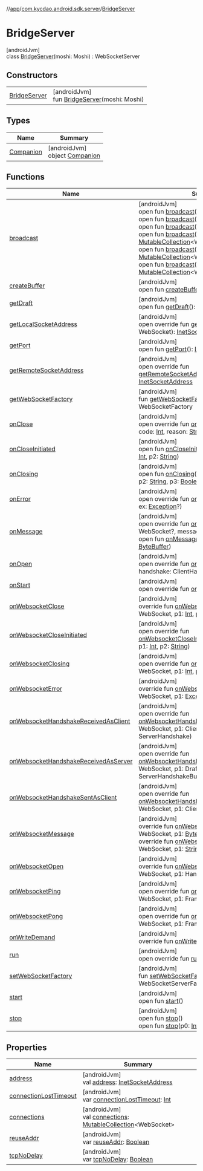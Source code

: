 //[app](../../../index.md)/[com.kycdao.android.sdk.server](../index.md)/[BridgeServer](index.md)

# BridgeServer

[androidJvm]\
class [BridgeServer](index.md)(moshi: Moshi) : WebSocketServer

## Constructors

| | |
|---|---|
| [BridgeServer](-bridge-server.md) | [androidJvm]<br>fun [BridgeServer](-bridge-server.md)(moshi: Moshi) |

## Types

| Name | Summary |
|---|---|
| [Companion](-companion/index.md) | [androidJvm]<br>object [Companion](-companion/index.md) |

## Functions

| Name | Summary |
|---|---|
| [broadcast](index.md#-743565119%2FFunctions%2F-912451524) | [androidJvm]<br>open fun [broadcast](index.md#-743565119%2FFunctions%2F-912451524)(p0: [ByteBuffer](https://developer.android.com/reference/kotlin/java/nio/ByteBuffer.html))<br>open fun [broadcast](index.md#1500833167%2FFunctions%2F-912451524)(p0: [ByteArray](https://kotlinlang.org/api/latest/jvm/stdlib/kotlin/-byte-array/index.html))<br>open fun [broadcast](index.md#567854193%2FFunctions%2F-912451524)(p0: [String](https://kotlinlang.org/api/latest/jvm/stdlib/kotlin/-string/index.html))<br>open fun [broadcast](index.md#1430689995%2FFunctions%2F-912451524)(p0: [ByteBuffer](https://developer.android.com/reference/kotlin/java/nio/ByteBuffer.html), p1: [MutableCollection](https://kotlinlang.org/api/latest/jvm/stdlib/kotlin.collections/-mutable-collection/index.html)&lt;WebSocket&gt;)<br>open fun [broadcast](index.md#1734172989%2FFunctions%2F-912451524)(p0: [ByteArray](https://kotlinlang.org/api/latest/jvm/stdlib/kotlin/-byte-array/index.html), p1: [MutableCollection](https://kotlinlang.org/api/latest/jvm/stdlib/kotlin.collections/-mutable-collection/index.html)&lt;WebSocket&gt;)<br>open fun [broadcast](index.md#-1307734245%2FFunctions%2F-912451524)(p0: [String](https://kotlinlang.org/api/latest/jvm/stdlib/kotlin/-string/index.html), p1: [MutableCollection](https://kotlinlang.org/api/latest/jvm/stdlib/kotlin.collections/-mutable-collection/index.html)&lt;WebSocket&gt;) |
| [createBuffer](index.md#1477943850%2FFunctions%2F-912451524) | [androidJvm]<br>open fun [createBuffer](index.md#1477943850%2FFunctions%2F-912451524)(): [ByteBuffer](https://developer.android.com/reference/kotlin/java/nio/ByteBuffer.html) |
| [getDraft](index.md#-1875455493%2FFunctions%2F-912451524) | [androidJvm]<br>open fun [getDraft](index.md#-1875455493%2FFunctions%2F-912451524)(): [MutableList](https://kotlinlang.org/api/latest/jvm/stdlib/kotlin.collections/-mutable-list/index.html)&lt;Draft&gt; |
| [getLocalSocketAddress](index.md#-634403045%2FFunctions%2F-912451524) | [androidJvm]<br>open override fun [getLocalSocketAddress](index.md#-634403045%2FFunctions%2F-912451524)(p0: WebSocket): [InetSocketAddress](https://developer.android.com/reference/kotlin/java/net/InetSocketAddress.html) |
| [getPort](index.md#-1819797059%2FFunctions%2F-912451524) | [androidJvm]<br>open fun [getPort](index.md#-1819797059%2FFunctions%2F-912451524)(): [Int](https://kotlinlang.org/api/latest/jvm/stdlib/kotlin/-int/index.html) |
| [getRemoteSocketAddress](index.md#-1301857004%2FFunctions%2F-912451524) | [androidJvm]<br>open override fun [getRemoteSocketAddress](index.md#-1301857004%2FFunctions%2F-912451524)(p0: WebSocket): [InetSocketAddress](https://developer.android.com/reference/kotlin/java/net/InetSocketAddress.html) |
| [getWebSocketFactory](index.md#-722230309%2FFunctions%2F-912451524) | [androidJvm]<br>fun [getWebSocketFactory](index.md#-722230309%2FFunctions%2F-912451524)(): WebSocketFactory |
| [onClose](on-close.md) | [androidJvm]<br>open override fun [onClose](on-close.md)(conn: WebSocket?, code: [Int](https://kotlinlang.org/api/latest/jvm/stdlib/kotlin/-int/index.html), reason: [String](https://kotlinlang.org/api/latest/jvm/stdlib/kotlin/-string/index.html)?, remote: [Boolean](https://kotlinlang.org/api/latest/jvm/stdlib/kotlin/-boolean/index.html)) |
| [onCloseInitiated](index.md#-455075365%2FFunctions%2F-912451524) | [androidJvm]<br>open fun [onCloseInitiated](index.md#-455075365%2FFunctions%2F-912451524)(p0: WebSocket, p1: [Int](https://kotlinlang.org/api/latest/jvm/stdlib/kotlin/-int/index.html), p2: [String](https://kotlinlang.org/api/latest/jvm/stdlib/kotlin/-string/index.html)) |
| [onClosing](index.md#-263582189%2FFunctions%2F-912451524) | [androidJvm]<br>open fun [onClosing](index.md#-263582189%2FFunctions%2F-912451524)(p0: WebSocket, p1: [Int](https://kotlinlang.org/api/latest/jvm/stdlib/kotlin/-int/index.html), p2: [String](https://kotlinlang.org/api/latest/jvm/stdlib/kotlin/-string/index.html), p3: [Boolean](https://kotlinlang.org/api/latest/jvm/stdlib/kotlin/-boolean/index.html)) |
| [onError](on-error.md) | [androidJvm]<br>open override fun [onError](on-error.md)(conn: WebSocket?, ex: [Exception](https://developer.android.com/reference/kotlin/java/lang/Exception.html)?) |
| [onMessage](on-message.md) | [androidJvm]<br>open override fun [onMessage](on-message.md)(conn: WebSocket?, message: [String](https://kotlinlang.org/api/latest/jvm/stdlib/kotlin/-string/index.html)?)<br>open fun [onMessage](index.md#76754932%2FFunctions%2F-912451524)(p0: WebSocket, p1: [ByteBuffer](https://developer.android.com/reference/kotlin/java/nio/ByteBuffer.html)) |
| [onOpen](on-open.md) | [androidJvm]<br>open override fun [onOpen](on-open.md)(conn: WebSocket?, handshake: ClientHandshake?) |
| [onStart](on-start.md) | [androidJvm]<br>open override fun [onStart](on-start.md)() |
| [onWebsocketClose](index.md#-644765589%2FFunctions%2F-912451524) | [androidJvm]<br>override fun [onWebsocketClose](index.md#-644765589%2FFunctions%2F-912451524)(p0: WebSocket, p1: [Int](https://kotlinlang.org/api/latest/jvm/stdlib/kotlin/-int/index.html), p2: [String](https://kotlinlang.org/api/latest/jvm/stdlib/kotlin/-string/index.html), p3: [Boolean](https://kotlinlang.org/api/latest/jvm/stdlib/kotlin/-boolean/index.html)) |
| [onWebsocketCloseInitiated](index.md#-1765491370%2FFunctions%2F-912451524) | [androidJvm]<br>open override fun [onWebsocketCloseInitiated](index.md#-1765491370%2FFunctions%2F-912451524)(p0: WebSocket, p1: [Int](https://kotlinlang.org/api/latest/jvm/stdlib/kotlin/-int/index.html), p2: [String](https://kotlinlang.org/api/latest/jvm/stdlib/kotlin/-string/index.html)) |
| [onWebsocketClosing](index.md#1304233614%2FFunctions%2F-912451524) | [androidJvm]<br>open override fun [onWebsocketClosing](index.md#1304233614%2FFunctions%2F-912451524)(p0: WebSocket, p1: [Int](https://kotlinlang.org/api/latest/jvm/stdlib/kotlin/-int/index.html), p2: [String](https://kotlinlang.org/api/latest/jvm/stdlib/kotlin/-string/index.html), p3: [Boolean](https://kotlinlang.org/api/latest/jvm/stdlib/kotlin/-boolean/index.html)) |
| [onWebsocketError](index.md#1507287073%2FFunctions%2F-912451524) | [androidJvm]<br>override fun [onWebsocketError](index.md#1507287073%2FFunctions%2F-912451524)(p0: WebSocket, p1: [Exception](https://developer.android.com/reference/kotlin/java/lang/Exception.html)) |
| [onWebsocketHandshakeReceivedAsClient](index.md#-1029655825%2FFunctions%2F-912451524) | [androidJvm]<br>open override fun [onWebsocketHandshakeReceivedAsClient](index.md#-1029655825%2FFunctions%2F-912451524)(p0: WebSocket, p1: ClientHandshake, p2: ServerHandshake) |
| [onWebsocketHandshakeReceivedAsServer](index.md#-923499615%2FFunctions%2F-912451524) | [androidJvm]<br>open override fun [onWebsocketHandshakeReceivedAsServer](index.md#-923499615%2FFunctions%2F-912451524)(p0: WebSocket, p1: Draft, p2: ClientHandshake): ServerHandshakeBuilder |
| [onWebsocketHandshakeSentAsClient](index.md#-1512341980%2FFunctions%2F-912451524) | [androidJvm]<br>open override fun [onWebsocketHandshakeSentAsClient](index.md#-1512341980%2FFunctions%2F-912451524)(p0: WebSocket, p1: ClientHandshake) |
| [onWebsocketMessage](index.md#-1148390417%2FFunctions%2F-912451524) | [androidJvm]<br>override fun [onWebsocketMessage](index.md#-1148390417%2FFunctions%2F-912451524)(p0: WebSocket, p1: [ByteBuffer](https://developer.android.com/reference/kotlin/java/nio/ByteBuffer.html))<br>override fun [onWebsocketMessage](index.md#-1542514145%2FFunctions%2F-912451524)(p0: WebSocket, p1: [String](https://kotlinlang.org/api/latest/jvm/stdlib/kotlin/-string/index.html)) |
| [onWebsocketOpen](index.md#-613426950%2FFunctions%2F-912451524) | [androidJvm]<br>override fun [onWebsocketOpen](index.md#-613426950%2FFunctions%2F-912451524)(p0: WebSocket, p1: Handshakedata) |
| [onWebsocketPing](index.md#377383492%2FFunctions%2F-912451524) | [androidJvm]<br>open override fun [onWebsocketPing](index.md#377383492%2FFunctions%2F-912451524)(p0: WebSocket, p1: Framedata) |
| [onWebsocketPong](index.md#2021823818%2FFunctions%2F-912451524) | [androidJvm]<br>open override fun [onWebsocketPong](index.md#2021823818%2FFunctions%2F-912451524)(p0: WebSocket, p1: Framedata) |
| [onWriteDemand](index.md#-1519751908%2FFunctions%2F-912451524) | [androidJvm]<br>override fun [onWriteDemand](index.md#-1519751908%2FFunctions%2F-912451524)(p0: WebSocket) |
| [run](index.md#179548713%2FFunctions%2F-912451524) | [androidJvm]<br>open override fun [run](index.md#179548713%2FFunctions%2F-912451524)() |
| [setWebSocketFactory](index.md#-840245351%2FFunctions%2F-912451524) | [androidJvm]<br>fun [setWebSocketFactory](index.md#-840245351%2FFunctions%2F-912451524)(p0: WebSocketServerFactory) |
| [start](index.md#1027362418%2FFunctions%2F-912451524) | [androidJvm]<br>open fun [start](index.md#1027362418%2FFunctions%2F-912451524)() |
| [stop](index.md#358723140%2FFunctions%2F-912451524) | [androidJvm]<br>open fun [stop](index.md#358723140%2FFunctions%2F-912451524)()<br>open fun [stop](index.md#1300603618%2FFunctions%2F-912451524)(p0: [Int](https://kotlinlang.org/api/latest/jvm/stdlib/kotlin/-int/index.html)) |

## Properties

| Name | Summary |
|---|---|
| [address](index.md#-1902320288%2FProperties%2F-912451524) | [androidJvm]<br>val [address](index.md#-1902320288%2FProperties%2F-912451524): [InetSocketAddress](https://developer.android.com/reference/kotlin/java/net/InetSocketAddress.html) |
| [connectionLostTimeout](index.md#147305155%2FProperties%2F-912451524) | [androidJvm]<br>var [connectionLostTimeout](index.md#147305155%2FProperties%2F-912451524): [Int](https://kotlinlang.org/api/latest/jvm/stdlib/kotlin/-int/index.html) |
| [connections](index.md#-2068357217%2FProperties%2F-912451524) | [androidJvm]<br>val [connections](index.md#-2068357217%2FProperties%2F-912451524): [MutableCollection](https://kotlinlang.org/api/latest/jvm/stdlib/kotlin.collections/-mutable-collection/index.html)&lt;WebSocket&gt; |
| [reuseAddr](index.md#1168686173%2FProperties%2F-912451524) | [androidJvm]<br>var [reuseAddr](index.md#1168686173%2FProperties%2F-912451524): [Boolean](https://kotlinlang.org/api/latest/jvm/stdlib/kotlin/-boolean/index.html) |
| [tcpNoDelay](index.md#-1145581353%2FProperties%2F-912451524) | [androidJvm]<br>var [tcpNoDelay](index.md#-1145581353%2FProperties%2F-912451524): [Boolean](https://kotlinlang.org/api/latest/jvm/stdlib/kotlin/-boolean/index.html) |
